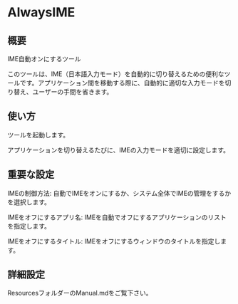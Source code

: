 # AlwaysIME

## 概要

IME自動オンにするツール

このツールは、IME（日本語入力モード）を自動的に切り替えるための便利なツールです。アプリケーション間を移動する際に、自動的に適切な入力モードを切り替え、ユーザーの手間を省きます。

## 使い方

ツールを起動します。

アプリケーションを切り替えるたびに、IMEの入力モードを適切に設定します。

## 重要な設定

IMEの制御方法: 自動でIMEをオンにするか、システム全体でIMEの管理をするかを選択します。

IMEをオフにするアプリ名: IMEを自動でオフにするアプリケーションのリストを指定します。

IMEをオフにするタイトル: IMEをオフにするウィンドウのタイトルを指定します。

## 詳細設定

ResourcesフォルダーのManual.mdをご覧下さい。
